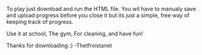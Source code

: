   To play just download and run the HTML file. 
You wil have to manualy save and upload progress
before you close it but its just a simple, free 
way of keeping track of progress. 

Use it at school, The gym, For cleaning, and
have fun!

Thanks for downloading :) 
-Thetfroistanet
